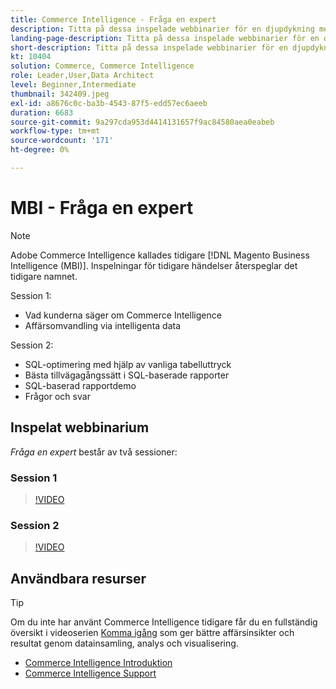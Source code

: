 ```yaml
---
title: Commerce Intelligence - Fråga en expert
description: Titta på dessa inspelade webbinarier för en djupdykning med Commerce Intelligence produktteam, inklusive affärsomvandling via intelligenta data.
landing-page-description: Titta på dessa inspelade webbinarier för en djupdykning med Commerce Intelligence produktteam, inklusive affärsomvandling via intelligenta data.
short-description: Titta på dessa inspelade webbinarier för en djupdykning med Commerce Intelligence produktteam, inklusive affärsomvandling via intelligenta data.
kt: 10404
solution: Commerce, Commerce Intelligence
role: Leader,User,Data Architect
level: Beginner,Intermediate
thumbnail: 342409.jpeg
exl-id: a8676c0c-ba3b-4543-87f5-edd57ec6aeeb
duration: 6683
source-git-commit: 9a297cda953d4414131657f9ac84580aea0eabeb
workflow-type: tm+mt
source-wordcount: '171'
ht-degree: 0%

---
```


# MBI - Fråga en expert

>[!NOTE]
>
>Adobe Commerce Intelligence kallades tidigare [!DNL Magento Business Intelligence (MBI)]. Inspelningar för tidigare händelser återspeglar det tidigare namnet.

Session 1:

- Vad kunderna säger om Commerce Intelligence
- Affärsomvandling via intelligenta data

Session 2:

- SQL-optimering med hjälp av vanliga tabelluttryck
- Bästa tillvägagångssätt i SQL-baserade rapporter
- SQL-baserad rapportdemo
- Frågor och svar

## Inspelat webbinarium

_Fråga en expert_ består av två sessioner:

### Session 1

>[!VIDEO](https://video.tv.adobe.com/v/342409?quality=12&learn=on)

### Session 2

>[!VIDEO](https://video.tv.adobe.com/v/342410?quality=12&learn=on)

## Användbara resurser

>[!TIP]
>
>Om du inte har använt Commerce Intelligence tidigare får du en fullständig översikt i videoserien [Komma igång](https://experienceleague.adobe.com/docs/commerce-learn/tutorials/mbi/introduction/1-overview.html) som ger bättre affärsinsikter och resultat genom datainsamling, analys och visualisering.

- [Commerce Intelligence Introduktion](https://experienceleague.adobe.com/docs/commerce-business-intelligence/mbi/getting-started.html)
- [Commerce Intelligence Support](https://experienceleague.adobe.com/docs/commerce-knowledge-base/kb/troubleshooting/miscellaneous/mbi-service-policies.html)
